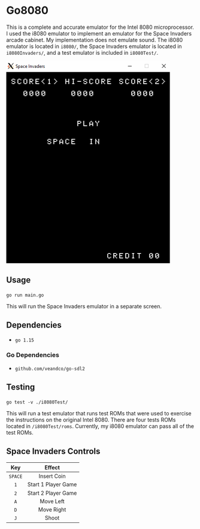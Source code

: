 # Go8080

This is a complete and accurate emulator for the Intel 8080 microprocessor. I used the i8080 emulator to implement an emulator for the Space Invaders arcade cabinet. My implementation does not emulate sound. The i8080 emulator is located in `i8080/`, the Space Invaders emulator is located in `i8080Invaders/`, and a test emulator is included in `i8080Test/`.

![](https://github.com/is386/Go8080/blob/main/game.gif?raw=true)

## Usage

`go run main.go`

This will run the Space Invaders emulator in a separate screen.

## Dependencies

- `go 1.15`

### Go Dependencies

- `github.com/veandco/go-sdl2`

## Testing

`go test -v ./i8080Test/`

This will run a test emulator that runs test ROMs that were used to exercise the instructions on the original Intel 8080. There are four tests ROMs located in `/i8080Test/roms`. Currently, my i8080 emulator can pass all of the test ROMs.

## Space Invaders Controls

|   Key   |       Effect        |
| :-----: | :-----------------: |
| `SPACE` |     Insert Coin     |
|   `1`   | Start 1 Player Game |
|   `2`   | Start 2 Player Game |
|   `A`   |      Move Left      |
|   `D`   |     Move Right      |
|   `J`   |        Shoot        |
